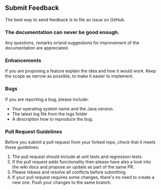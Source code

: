## Submit Feedback
The best way to send feedback is to file an issue on GitHub.

### The documentation can never be good enough. 
Any questions, remarks or/and suggestions for improvement of the documentation are appreciated. 

### Enhancements
If you are proposing a feature explain the idea and how it would work. 
Keep the scope as narrow as possible, to make it easier to implement. 

### Bugs
If you are reporting a bug, please include:
* Your operating system name and the Java version. 
* The latest log file from the logs folder 
* A description how to reproduce the bug. 

### Pull Request Guidelines
Before you submit a pull request from your forked repo, check that it meets these guidelines:
1.  The pull request should include at unit tests and regression tests.
2.  If the pull request adds functionality then please have also a look into the wiki docs and propose an update as part of the same PR. 
3.  Please rebase and resolve all conflicts before submitting. 
4.  If your pull request requires some changes, there's no need to create a new one. Push your changes to the same branch.
